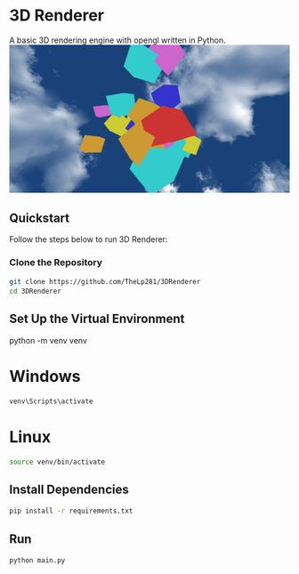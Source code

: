 # 3D Renderer

A basic 3D rendering engine with opengl written in Python.
![3D Renderer Example](https://github.com/TheLp281/3DRenderer/raw/main/images/example.png)

## Quickstart

Follow the steps below to run 3D Renderer:

### Clone the Repository
```sh
git clone https://github.com/TheLp281/3DRenderer
cd 3DRenderer
```

## Set Up the Virtual Environment

python -m venv venv

# Windows
```sh
venv\Scripts\activate
```
# Linux
```sh
source venv/bin/activate
```
## Install Dependencies
```sh
pip install -r requirements.txt
```
## Run
```sh
python main.py
```